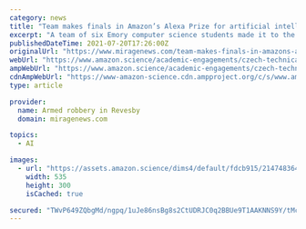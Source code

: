 ```yaml
---
category: news
title: "Team makes finals in Amazon’s Alexa Prize for artificial intelligence"
excerpt: "A team of six Emory computer science students made it to the final round for Amazon’s Alexa Prize Socialbot Grand Challenge, a global competition ... In addition to Emory, the finalists are Czech Technical University, Prague; SUNY at Buffalo, New York ..."
publishedDateTime: 2021-07-20T17:26:00Z
originalUrl: "https://www.miragenews.com/team-makes-finals-in-amazons-alexa-prize-for-598846/"
webUrl: "https://www.amazon.science/academic-engagements/czech-technical-university-team-wins-alexa-prize-socialbot-grand-challenge-4"
ampWebUrl: "https://www.amazon.science/academic-engagements/czech-technical-university-team-wins-alexa-prize-socialbot-grand-challenge-4?_amp=true"
cdnAmpWebUrl: "https://www-amazon-science.cdn.ampproject.org/c/s/www.amazon.science/academic-engagements/czech-technical-university-team-wins-alexa-prize-socialbot-grand-challenge-4?_amp=true"
type: article

provider:
  name: Armed robbery in Revesby
  domain: miragenews.com

topics:
  - AI

images:
  - url: "https://assets.amazon.science/dims4/default/fdcb915/2147483647/strip/true/crop/1124x630+38+0/resize/535x300!/quality/90/?url=http%3A%2F%2Famazon-topics-brightspot.s3.amazonaws.com%2Fscience%2F9b%2F92%2F12d6cbaf4658bcadd435308995b8%2Falexa-prize-logo.png"
    width: 535
    height: 300
    isCached: true

secured: "TWvP649ZQbgMd/ngpq/1uJe86nsBg8s2CtUDRJC0q2BBUe9T1AAKNNS9Y/tMcU+bUGXTvfrkmlvYerGhyixkOtYjBmi8XBO2k4zRmvdpCtFfWQPvwWD9LC9/EBxxPdy2B2fhktamCSiaonp2qruOt9VnI1TnAp17eLgnWHkyO4MEY88/Of1kVRK/pYPgH3VgwHqZqVo9VCibTiq6PBQsUigLTYYCFEufWiZJZw6Q/ZMNtiiOiQU2nJBefwfus2V6J7sxWCjCQ1ljMfonICr8cv6ROPbwiYMai3H8gHbFLd67pJDOB/fr89YB8QjfRsF4f6yilTNpxACic0R2JmqKzVEGVXrV/o0pXZCNXtlZX0g=;I7xsSJWaoDcQRw6narM2Pg=="
---
```


